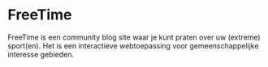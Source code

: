 # FreeTime

FreeTime is een community blog site waar je kunt praten over uw (extreme) sport(en). Het is een interactieve webtoepassing voor gemeenschappelijke interesse gebieden.

